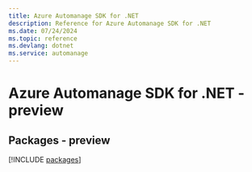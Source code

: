 ```yaml
---
title: Azure Automanage SDK for .NET
description: Reference for Azure Automanage SDK for .NET
ms.date: 07/24/2024
ms.topic: reference
ms.devlang: dotnet
ms.service: automanage
---
```

# Azure Automanage SDK for .NET - preview
## Packages - preview
[!INCLUDE [packages](automanage-index.md)]